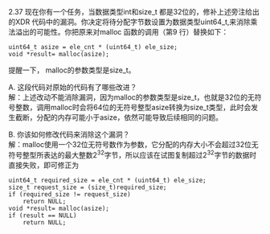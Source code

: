 2.37 现在你有一个任务，当数据类型int和size_t 都是32位的，修补上述旁注给出的XDR 代码中的漏洞。你决定将待分配字节数设置为数据类型uint64_t,来消除乘法溢出的可能性。你把原来对malloc 函数的调用（第9 行）替换如下：

    uint64_t asize = ele_cnt * (uint64_t) ele_size;
    void *result= malloc(asize);
提醒一下， malloc的参数类型是size_t。  

A. 这段代码对原始的代码有了哪些改进？  
解：上述改动不能消除漏洞，因为malloc的参数类型是size_t，也就是32位的无符号整数，调用malloc时会将64位的无符号整型asize转换为size_t类型，此时会发生截断，分配的内存可能小于asize，依然可能导致后续相同的问题。

B. 你该如何修改代码来消除这个漏洞？  
解：malloc使用一个32位无符号数作为参数，它分配的内存大小不会超过32位无符号整型所表达的最大整数$2^{32}$字节，所以应该在试图复制超过$2^{32}$字节的数据时直接失败，即可修正为

    uint64_t required_size = ele_cnt * (uint64_t) ele_size;
    size_t request_size = (size_t)required_size;
    if (required_size != request_size)
        return NULL;
    void *result= malloc(asize);
    if (result == NULL)
        return NULL;